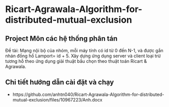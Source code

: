 # Ricart-Agrawala-Algorithm-for-distributed-mutual-exclusion
<h2>Project Môn các hệ thống phân tán</h2>
<p>Đề tài: Mạng nội bộ của nhóm, mỗi máy tính có id từ 0 đến N-1, và được gắn nhán đồng hồ Lamport= id + 5. Xây dựng ứng dụng server và client loại trừ tương hỗ theo ứng dụng giải thuật bầu chọn theo thuật toán Ricart & Agrawala.</p>
<h2> Chi tiết hướng dẫn cài đặt và chạy</h2>
<ul><li>https://github.com/anhtn040/Ricart-Agrawala-Algorithm-for-distributed-mutual-exclusion/files/10967223/Anh.docx</li></ul>
